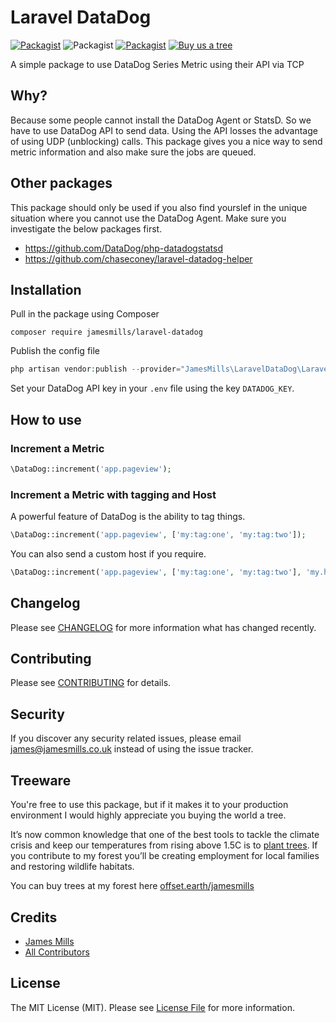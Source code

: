 # Laravel DataDog

[![Packagist](https://img.shields.io/packagist/v/jamesmills/laravel-datadog.svg?style=for-the-badge)](https://packagist.org/packages/jamesmills/laravel-datadog)
![Packagist](https://img.shields.io/packagist/dt/jamesmills/laravel-datadog.svg?style=for-the-badge)
[![Packagist](https://img.shields.io/packagist/l/jamesmills/laravel-datadog.svg?style=for-the-badge)]()
[![Buy us a tree](https://img.shields.io/badge/Buy%20me%20a%20tree-%F0%9F%8C%B3-lightgreen?style=for-the-badge)](https://offset.earth/jamesmills)

A simple package to use DataDog Series Metric using their API via TCP 

## Why?

Because some people cannot install the DataDog Agent or StatsD. So we have to use DataDog API to send data. Using the API losses the advantage of using UDP (unblocking) calls. This package gives you a nice way to send metric information and also make sure the jobs are queued.

## Other packages

This package should only be used if you also find yourslef in the unique situation where you cannot use the DataDog Agent. Make sure you investigate the below packages first.

- https://github.com/DataDog/php-datadogstatsd
- https://github.com/chaseconey/laravel-datadog-helper

## Installation

Pull in the package using Composer 

```
composer require jamesmills/laravel-datadog
```

Publish the config file 

```php
php artisan vendor:publish --provider="JamesMills\LaravelDataDog\LaravelDataDogServiceProvider" --tag=config
```

Set your DataDog API key in your `.env` file using the key `DATADOG_KEY`.

 ## How to use

### Increment a Metric

```php
\DataDog::increment('app.pageview');
```

### Increment a Metric with tagging and Host

A powerful feature of DataDog is the ability to tag things.

```php
\DataDog::increment('app.pageview', ['my:tag:one', 'my:tag:two']);
```

You can also send a custom host if you require.
```php
\DataDog::increment('app.pageview', ['my:tag:one', 'my:tag:two'], 'my.host.com');
```

## Changelog

Please see [CHANGELOG](CHANGELOG.md) for more information what has changed recently.

## Contributing

Please see [CONTRIBUTING](CONTRIBUTING.md) for details.

## Security

If you discover any security related issues, please email james@jamesmills.co.uk instead of using the issue tracker.

## Treeware

You're free to use this package, but if it makes it to your production environment I would highly appreciate you buying the world a tree.

It’s now common knowledge that one of the best tools to tackle the climate crisis and keep our temperatures from rising above 1.5C is to <a href="https://www.bbc.co.uk/news/science-environment-48870920">plant trees</a>. If you contribute to my forest you’ll be creating employment for local families and restoring wildlife habitats.

You can buy trees at my forest here [offset.earth/jamesmills](https://offset.earth/jamesmills)

## Credits

- [James Mills](https://github.com/jamesmills)
- [All Contributors](../../contributors)

## License

The MIT License (MIT). Please see [License File](LICENSE.md) for more information.


